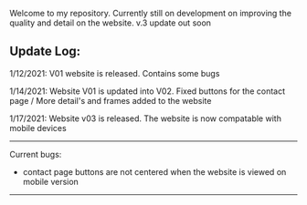 Welcome to my repository. Currently still on development on improving the quality and detail on the website. v.3 update out soon



Update Log:
------------------------------------------------------------------------------------------------------------------------------------------------------------------------------

1/12/2021: V01 website is released. Contains some bugs

1/14/2021: Website V01 is updated into V02. Fixed buttons for the contact page / More detail's and frames added to the website

1/17/2021: Website v03 is released. The website is now compatable with mobile devices



------------------------------------------------------------------------------------------------------------------------------------------------------------------------------

Current bugs:

* contact page buttons are not centered when the website is viewed on mobile version

------------------------------------------------------------------------------------------------------------------------------------------------------------------------------

